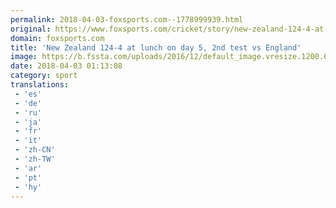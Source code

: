 ```yaml
---
permalink: 2018-04-03-foxsports.com--1778999939.html
original: https://www.foxsports.com/cricket/story/new-zealand-124-4-at-lunch-on-day-5-2nd-test-vs-england-040218
domain: foxsports.com
title: 'New Zealand 124-4 at lunch on day 5, 2nd test vs England'
image: https://b.fssta.com/uploads/2016/12/default_image.vresize.1200.630.high.0.png
date: 2018-04-03 01:13:08
category: sport
translations: 
 - 'es'
 - 'de'
 - 'ru'
 - 'ja'
 - 'fr'
 - 'it'
 - 'zh-CN'
 - 'zh-TW'
 - 'ar'
 - 'pt'
 - 'hy'
---
```


